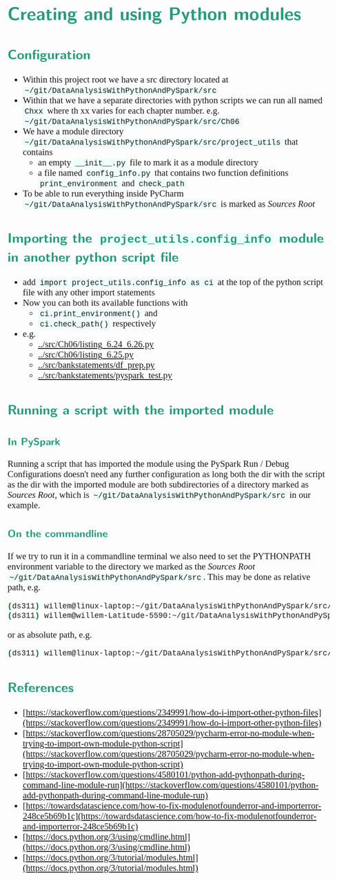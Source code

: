 <style>
body {
  font-family: "Gentium Basic", Cardo, "Linux Libertine o", "Palatino Linotype", Cambria, serif;
  font-size: 130% !important;
}
code {
	padding: 0 .25em;
	
	white-space: pre;
	font-family: "Tlwg mono", Consolas, "Liberation Mono", Menlo, Courier, monospace;
	
	background-color: #ECFFFA;
	//border: 1px solid #ccc;
	//border-radius: 3px;
}

kbd {
	display: inline-block;
	padding: 3px 5px;
	font-family: "Tlwg mono", Consolas, "Liberation Mono", Menlo, Courier, monospace;
	line-height: 10px;
	color: #555;
	vertical-align: middle;
	background-color: #ECFFFA;
	border: solid 1px #ccc;
	border-bottom-color: #bbb;
	border-radius: 3px;
	box-shadow: inset 0 -1px 0 #bbb;
}

h1,h2,h3,h4,h5 {
  color: #269B7D; 
  font-family: "fira sans", "Latin Modern Sans", Calibri, "Trebuchet MS", sans-serif;
}
</style>

# Creating and using Python modules

## Configuration
- Within this project root we have a src directory located at `~/git/DataAnalysisWithPythonAndPySpark/src`
- Within that we have a separate directories with python scripts we can run all named `Chxx` where th xx varies for each
  chapter number. e.g. `~/git/DataAnalysisWithPythonAndPySpark/src/Ch06`
- We have a module directory `~/git/DataAnalysisWithPythonAndPySpark/src/project_utils` that contains
  - an empty `__init__.py` file to mark it as a module directory
  - a file named `config_info.py` that contains two function definitions `print_environment` and `check_path`
- To be able to run everything inside PyCharm `~/git/DataAnalysisWithPythonAndPySpark/src` is marked as _Sources Root_

## Importing the `project_utils.config_info` module in another python script file
- add `import project_utils.config_info as ci` at the top of the python script file with any other import statements
- Now you can both its available functions with
  - `ci.print_environment()` and
  - `ci.check_path()` respectively
- e.g.
  - [../src/Ch06/listing_6.24_6.26.py](../src/Ch06/listing_6.24_6.26.py)
  - [../src/Ch06/listing_6.25.py](../src/Ch06/listing_6.25.py)
  - [../src/bankstatements/df_prep.py](../src/bankstatements/df_prep.py)
  - [../src/bankstatements/pyspark_test.py](../src/bankstatements/pyspark_test.py)

## Running a script with the imported module

### In PySpark
Running a script that has imported the module using the PySpark Run / Debug Configurations doesn't need any further
configuration as long both the dir with the script as the dir with the imported module are both subdirectories of 
a directory marked as _Sources Root_, which is `~/git/DataAnalysisWithPythonAndPySpark/src` in our example.

### On the commandline
If we try to run it in a commandline terminal we also need to set the PYTHONPATH environment variable
to the directory we marked as the _Sources Root_ `~/git/DataAnalysisWithPythonAndPySpark/src`. This may be done
as relative path, e.g.
```bash
(ds311) willem@linux-laptop:~/git/DataAnalysisWithPythonAndPySpark/src/Ch06$ PYTHONPATH=../ python listing_6.24_6.26.py
(ds311) willem@willem-Latitude-5590:~/git/DataAnalysisWithPythonAndPySpark/src/Ch07$ PYTHONPATH=../ ./more_periodic_table.py
```
or as absolute path, e.g.
```bash
(ds311) willem@linux-laptop:~/git/DataAnalysisWithPythonAndPySpark/src/Ch06$ PYTHONPATH=~/git/DataAnalysisWithPythonAndPySpark/src/ python listing_6.24_6.26.py
```

## References
- [https://stackoverflow.com/questions/2349991/how-do-i-import-other-python-files](https://stackoverflow.com/questions/2349991/how-do-i-import-other-python-files)
- [https://stackoverflow.com/questions/28705029/pycharm-error-no-module-when-trying-to-import-own-module-python-script](https://stackoverflow.com/questions/28705029/pycharm-error-no-module-when-trying-to-import-own-module-python-script)
- [https://stackoverflow.com/questions/4580101/python-add-pythonpath-during-command-line-module-run](https://stackoverflow.com/questions/4580101/python-add-pythonpath-during-command-line-module-run)
- [https://towardsdatascience.com/how-to-fix-modulenotfounderror-and-importerror-248ce5b69b1c](https://towardsdatascience.com/how-to-fix-modulenotfounderror-and-importerror-248ce5b69b1c)
- [https://docs.python.org/3/using/cmdline.html](https://docs.python.org/3/using/cmdline.html)
- [https://docs.python.org/3/tutorial/modules.html](https://docs.python.org/3/tutorial/modules.html)